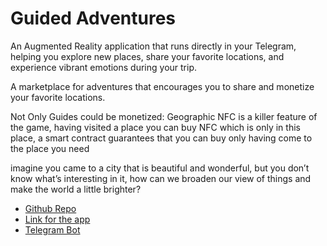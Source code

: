 # Guided Adventures


An Augmented Reality application that runs directly in your Telegram, helping you explore new places, share your favorite locations, and experience vibrant emotions during your trip.

A marketplace for adventures that encourages you to share and monetize your favorite locations.



Not Only Guides could be monetized:
Geographic NFC is a killer feature of the game, having visited a place you can buy NFC which is only in this place, a smart contract guarantees that you can buy only having come to the place you need

imagine you came to a city that is beautiful and wonderful, but you don’t know what’s interesting in it, how can we broaden our view of things and make the world a little brighter?

- [Github Repo](https://github.com/maxistar/psrls)
- [Link for the app](https://projects.maxistar.me/psrls/)
- [Telegram Bot](https://t.me/guided_adventures_bot)



